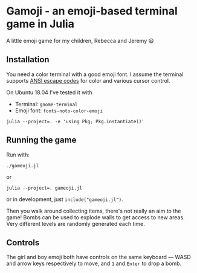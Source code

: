 # Gamoji - an emoji-based terminal game in Julia

A little emoji game for my children, Rebecca and Jeremy 😃


## Installation

You need a color terminal with a good emoji font.  I assume the terminal
supports [ANSI escape codes](https://en.wikipedia.org/wiki/ANSI_escape_code)
for color and various cursor control.

On Ubuntu 18.04 I've tested it with

* Terminal: `gnome-terminal`
* Emoji font: `fonts-noto-color-emoji`

```
julia --project=. -e 'using Pkg; Pkg.instantiate()'
```

## Running the game

Run with:

```
./gameoji.jl
```

or

```
julia --project=. gameoji.jl
```

or in development, just `include("gameoji.jl")`.

Then you walk around collecting items, there's not really an aim to the game!
Bombs can be used to explode walls to get access to new areas. Very different
levels are randomly generated each time.

## Controls

The girl and boy emoji both have controls on the same keyboard — WASD and arrow
keys respectively to move, and `1` and `Enter` to drop a bomb.

